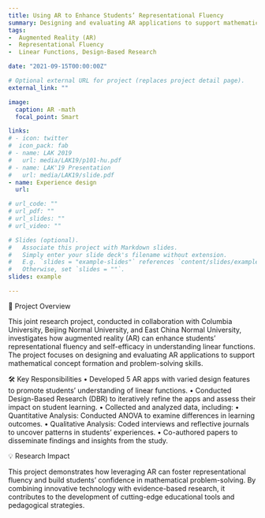 ```yaml
---
title: Using AR to Enhance Students’ Representational Fluency
summary: Designing and evaluating AR applications to support mathematical concept. 
tags:
-  Augmented Reality (AR)
-  Representational Fluency 
-  Linear Functions, Design-Based Research

date: "2021-09-15T00:00:00Z"

# Optional external URL for project (replaces project detail page).
external_link: ""

image:
  caption: AR -math
  focal_point: Smart

links:
# - icon: twitter
#  icon_pack: fab
# - name: LAK 2019
#   url: media/LAK19/p101-hu.pdf
# - name: LAK'19 Presentation
#   url: media/LAK19/slide.pdf
- name: Experience design
  url: 

# url_code: ""
# url_pdf: ""
# url_slides: ""
# url_video: ""

# Slides (optional).
#   Associate this project with Markdown slides.
#   Simply enter your slide deck's filename without extension.
#   E.g. `slides = "example-slides"` references `content/slides/example-slides.md`.
#   Otherwise, set `slides = ""`.
slides: example

---
```


<!-- {{% callout note %}}
Jul. 2021 - Mar. 2023 (Principal Investigator: Dr. Su Cai)
{{% /callout %}} -->

🌟 Project Overview

This joint research project, conducted in collaboration with Columbia University, Beijing Normal University, and East China Normal University, investigates how augmented reality (AR) can enhance students’ representational fluency and self-efficacy in understanding linear functions. The project focuses on designing and evaluating AR applications to support mathematical concept formation and problem-solving skills.

🛠️ Key Responsibilities
	•	Developed 5 AR apps with varied design features to promote students’ understanding of linear functions.
	•	Conducted Design-Based Research (DBR) to iteratively refine the apps and assess their impact on student learning.
	•	Collected and analyzed data, including:
	•	Quantitative Analysis: Conducted ANOVA to examine differences in learning outcomes.
	•	Qualitative Analysis: Coded interviews and reflective journals to uncover patterns in students’ experiences.
	•	Co-authored papers to disseminate findings and insights from the study.

💡 Research Impact

This project demonstrates how leveraging AR can foster representational fluency and build students’ confidence in mathematical problem-solving. By combining innovative technology with evidence-based research, it contributes to the development of cutting-edge educational tools and pedagogical strategies.
